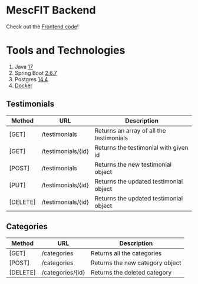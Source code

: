 # MescFIT Backend
Check out the [Frontend code](https://github.com/EduarddoEscobar/MescFIT-FE)!

# Tools and Technologies
1. Java [17](https://www.oracle.com/java/technologies/javase/jdk17-archive-downloads.html)
2. Spring Boot [2.6.7](https://spring.io/)
3. Postgres [14.4](https://www.postgresql.org/)
4. [Docker](https://www.docker.com/)

## Testimonials

| Method   | URL                | Description                              |
|----------|--------------------|------------------------------------------|
| [GET]    | /testimonials      | Returns an array of all the testimonials |
| [GET]    | /testimonials/{id} | Returns the testimonial with given id    |
| [POST]   | /testimonials      | Returns the new testimonial object       |
| [PUT]    | /testimonials/{id} | Returns the updated testimonial object   |
| [DELETE] | /testimonials/{id} | Returns the updated testimonial object   |

## Categories

| Method   | URL              | Description                     |
|----------|------------------|---------------------------------|
| [GET]    | /categories      | Returns all the categories      |
| [POST]   | /categories      | Returns the new category object |
| [DELETE] | /categories/{id} | Returns the deleted category    |

